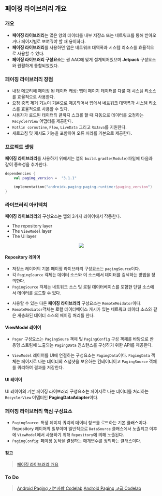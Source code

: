 ## 페이징 라이브러리 개요

### 개요

<p>

- **페이징 라이브러리**는 많은 양의 데이터를 내부 저장소 또는 네트워크를 통해 받아오거나 페이지별로 보여줘야 할 때 용이하다.
- **페이징 라이브러리**를 사용하면 앱은 네트워크 대역폭과 시스템 리소스를 효율적으로 사용할 수 있다.
- **페이징 라이브러리 구성요소**는 권 AAC에 맞게 설계되어있으며 **Jetpack** 구성요소와 원활하게 통합되었있다.

</p>

### 페이징 라이브러리 장점 

<p>

- 내장 메모리에 페이징 된 데이터 캐싱: 앱이 페이지 데이터를 다룰 때 시스템 리소스를 효율적으로 사용한다.
- 요청 중복 제거 기능이 기본으로 제공되어서 앱에서 네트워크 대역폭과 시스템 리소스를 효율적으로 사용할 수 있다.
- 사용자가 로드된 데이터의 끝까지 스크롤 할 때 자동으로 데이터를 요청하는 `RecyclerView` 어댑터를 제공한다.
- `Kotlin coroutine`, `Flow`, `LiveData` 그리고 `RxJava`를 지원한다.
- 새로고침 및 재시도 기능을 포함하여 오류 처리를 기본으로 제공한다.
</p>

### 프로젝트 셋팅

<p>

**페이징 라이브러리**를 사용하기 위해서는 앱의 `build.gradle(Module)`파일에 다음과 같이 종속성을 추가한다.

``` kotlin
dependencies {
	val paging_version =  "3.1.1"

	implementation("androidx.paging:paging-runtime:$paging_version")
}
```
</p>

### 라이브러리 아키텍쳐

**페이징 라이브러리**의 구성요소는 앱의 3가지 레이어에서 작동한다.

- The repository layer
- The `ViewModel` layer
- The UI layer

<p align="center">

<img src="https://developer.android.com/static/topic/libraries/architecture/images/paging3-library-architecture.svg?hl=ko"/>

</p>

#### Repository 레이어

<p>

- 저장소 레이어의 기본 페이징 라이브러리 구성요소는 `pagingSource`이다. 
- 각 `PagingSource` 객체는 데이터 소스와 이 소스에서 데이터를 검색하는 방법을 정의한다.
- `PagingSource` 객체는 네트워크 소스 및 로컬 데이터베이스를 포함한 단일 소스에서 데이터를 로드할 수 있다.
</p>

<p>

- 사용할 수 있는 다른 **페이징 라이브러리** 구성요소는 `RemoteMeidator`이다. 
- `RemoteMediator`객체는 로컬 데이터베이스 캐시가 있는 네트워크 데이터 소스와 같은 게층화된 데이터 소스의 페이징 처리를 한다.

</p>

#### ViewModel 레이어
<p>

- `Pager` 구성요소는 `PagingSoure` 객체 및 `PagingConfig` 구성 객체를 바탕으로 반응형 스트림에 노출되는 `PagingData` 인스턴스를 구성하기 위한 API를 제공한다.

- `ViewModel` 레이어를 UI에 연결하는 구성요소는 `PagingData`이다. `PagingData` 객체는 페이지로 나눈 데이터의 스냅샷을 보유하는 컨테이너이고 `PagingSource` 객체를 쿼리하여 결과를 저장한다.

</p>

#### UI 레이어

<p>

UI 레이어의 기본 페이징 라이브러리 구성요소는 페이지로 나눈 데이터를 처리하는 ``RecyclerView`` 어댑터인 **PagingDataAdapter**이다.

</p>

### 페이징 라이브러리 핵심 구성요소
- `PagingSource`: 특정 페이지 쿼리의 데이터 청크를 로드하는 기본 클래스이다. Repository 레이어의 일부이며 일반적으로 `DataSource` 클래스에서 노출되고 이후에 `ViewModel`에서 사용하기 위해 `Repository`에 의해 노출된다.
- `PagingConfig`: 페이징 동작을 결정하는 매개변수를 정의하는 클래스이다.

#### 참고
> [페이징 라이브러리 개요](https://developer.android.com/topic/libraries/architecture/paging/v3-overview?hl=ko#kts)

### To Do
> [Android Paging 기본사항 Codelab](https://developer.android.com/codelabs/android-paging-basics?hl=ko)
> [Android Paging 고급 Codelab](https://developer.android.com/codelabs/android-paging?hl=ko#0)
